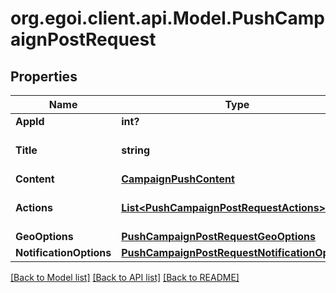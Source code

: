 # org.egoi.client.api.Model.PushCampaignPostRequest
## Properties

Name | Type | Description | Notes
------------ | ------------- | ------------- | -------------
**AppId** | **int?** |  | 
**Title** | **string** | Push campaign subject | 
**Content** | [**CampaignPushContent**](CampaignPushContent.md) |  | 
**Actions** | [**List&lt;PushCampaignPostRequestActions&gt;**](PushCampaignPostRequestActions.md) | Actions for push campaign | [optional] 
**GeoOptions** | [**PushCampaignPostRequestGeoOptions**](PushCampaignPostRequestGeoOptions.md) |  | [optional] 
**NotificationOptions** | [**PushCampaignPostRequestNotificationOptions**](PushCampaignPostRequestNotificationOptions.md) |  | [optional] 

[[Back to Model list]](../README.md#documentation-for-models) [[Back to API list]](../README.md#documentation-for-api-endpoints) [[Back to README]](../README.md)

